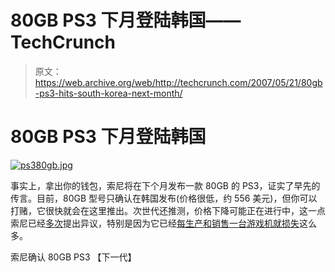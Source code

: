 # 80GB PS3 下月登陆韩国——TechCrunch

> 原文：<https://web.archive.org/web/http://techcrunch.com/2007/05/21/80gb-ps3-hits-south-korea-next-month/>

# 80GB PS3 下月登陆韩国

[![ps380gb.jpg](img/090754b55c8d2fb5309bc75832270d1b.png)](https://web.archive.org/web/20210228044411/https://beta.techcrunch.com/wp-content/uploads/2007/05/ps380gb.jpg "ps380gb.jpg")

事实上，拿出你的钱包，索尼将在下个月发布一款 80GB 的 PS3，证实了早先的传言。目前，80GB 型号只确认在韩国发布(价格很低，约 556 美元)，但你可以打赌，它很快就会在这里推出。次世代还推测，价格下降可能正在进行中，这一点索尼已经[多次](https://web.archive.org/web/20210228044411/http://crunchgear.com/2007/04/19/no-ps3-price-drop-in-sight-firmware-updated-to-170/)提出异议，特别是因为它已经[每生产和销售一台游戏机就损失](https://web.archive.org/web/20210228044411/http://crunchgear.com/2007/05/16/ps3-leads-to-68-percent-profit-drop-for-sony/)这么多。

索尼确认 80GB PS3 【下一代】